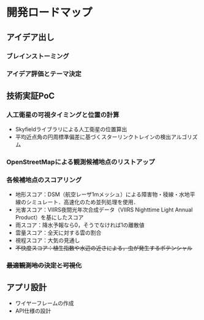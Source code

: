 # 開発ロードマップ

## アイデア出し
### ブレインストーミング
### アイデア評価とテーマ決定

## 技術実証PoC
### 人工衛星の可視タイミングと位置の計算
- Skyfieldライブラリによる人工衛星の位置算出
- 平均近点角の円周標準偏差に基づくスターリンクトレインの検出アルゴリズム
### OpenStreetMapによる観測候補地点のリストアップ
### 各候補地点のスコアリング
- 地形スコア：DSM（航空レーザ1mメッシュ）による障害物・稜線・水地平線のシミュレート．高速化のため並列処理を使用．
- 光害スコア：VIIRS夜間光年次合成データ（VIIRS Nighttime Light Annual Product）を基にしたスコア
- 雨スコア：降水予報なら0，そうでなければ1の離散値
- 雲量スコア：全天に対する雲の割合
- 視程スコア：大気の見通し
- ~~不快度スコア：植生指数や水辺の近さによる，虫が発生するポテンシャル~~
### ~~最適観測地の決定と可視化~~

## アプリ設計
- ワイヤーフレームの作成
- API仕様の設計
